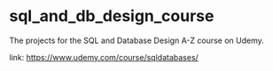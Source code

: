 # sql_and_db_design_course
The projects for the SQL and Database Design A-Z course on Udemy.

link:
https://www.udemy.com/course/sqldatabases/
